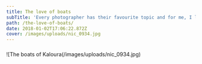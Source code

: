 ```yaml
---
title: The love of boats
subTitle: 'Every photographer has their favourite topic and for me, I love boats'
path: /the-love-of-boats/
date: 2018-01-02T17:06:22.872Z
cover: /images/uploads/nic_0934.jpg
---
```

### 

![The boats of Kaloura(/images/uploads/nic_0934.jpg)
